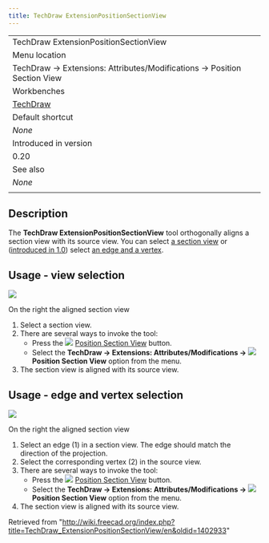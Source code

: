 ```yaml
---
title: TechDraw ExtensionPositionSectionView
---
```


|                                                                         |
| ----------------------------------------------------------------------- |
| TechDraw ExtensionPositionSectionView                                   |
| Menu location                                                           |
| TechDraw → Extensions: Attributes/Modifications → Position Section View |
| Workbenches                                                             |
| [TechDraw](/TechDraw_Workbench "TechDraw Workbench")                    |
| Default shortcut                                                        |
| _None_                                                                  |
| Introduced in version                                                   |
| 0.20                                                                    |
| See also                                                                |
| _None_                                                                  |
|                                                                         |

## Description

The **TechDraw ExtensionPositionSectionView** tool orthogonally aligns a section view with its source view. You can select [a section view](#Usage_view_selection) or ([introduced in 1.0](/Release_notes_1.0 "Release notes 1.0")) select [an edge and a vertex](#Usage_edge_vertex_selection).

## Usage - view selection

![](/images/TechDraw_ExtensionPositionSectionViewExample.png)

On the right the aligned section view

1. Select a section view.
2. There are several ways to invoke the tool:
   - Press the ![](/images/TechDraw_ExtensionPositionSectionView.svg) [Position Section View](/TechDraw_ExtensionPositionSectionView "TechDraw ExtensionPositionSectionView") button.
   - Select the **TechDraw → Extensions: Attributes/Modifications → ![](/images/TechDraw_ExtensionPositionSectionView.svg) Position Section View** option from the menu.
3. The section view is aligned with its source view.

## Usage - edge and vertex selection

![](/images/TechDraw_ExtensionPositionSectionViewExample2.png)

On the right the aligned section view

1. Select an edge (1) in a section view. The edge should match the direction of the projection.
2. Select the corresponding vertex (2) in the source view.
3. There are several ways to invoke the tool:
   - Press the ![](/images/TechDraw_ExtensionPositionSectionView.svg) [Position Section View](/TechDraw_ExtensionPositionSectionView "TechDraw ExtensionPositionSectionView") button.
   - Select the **TechDraw → Extensions: Attributes/Modifications → ![](/images/TechDraw_ExtensionPositionSectionView.svg) Position Section View** option from the menu.
4. The section view is aligned with its source view.

Retrieved from "<http://wiki.freecad.org/index.php?title=TechDraw_ExtensionPositionSectionView/en&oldid=1402933>"

